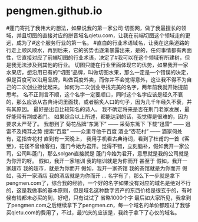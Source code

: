 # pengmen.github.io
#蓬门寄托了我伟大的想法，如果说我的第一家公司 切图网，做了我最擅长的领域，并且切图的直接对应的拼音域名qietu.com，让我在前端切图这个领域走的更远，成为了#这个服务行业的第一名。
#直白的行业术语域名，让我在这条道路的行走上顺风顺水，再到后来，它的劣势也逐渐暴露出来，是的，任何事情都有两面性，它直接对应了前端切图的行业术语，决定了#我可以在这个领域有所建树，但是我无法涉及到其他的行业。
切图只能在行业里面体现它的优势，如果我开一家水果店，想沿用已有的“切图”品牌，叫做切图水果，那么一定是一个错误的决定，但是百度可以沿用品牌，叫做百度外卖，而你并不会觉得意外，这让我不得不为自己的二次创业担忧起来。
如何为二次创业寻找完美的名字，两年前我就开始提前思考。
名不正则言不顺，这个名字一定要顺口，同时这个名字应该是经久不衰的，那么应该从古典诗词里面找，或者脍炙人口的句子，因为几千年经久不衰，并有其原因。
最好是出自比较知名的诗人。
我不确定将来是否在荆门老家发展，最好能带有荆或者门。
如果综合以上所述，都能达到的话，我觉得是很难的，因为要求太严苛了。
我想到了
菊花品牌“东篱下”  —— 采菊东篱下
下载“迅雷” —— 迅雷不及掩耳之势
搜索“百度” ——众里寻他千百度
酒业“杏花村” —— 酒家何处有，遥指杏花村
直到有一天晚上，
我用手机看古典诗词，看到了杜甫的一首《客至》，花径不曾缘客扫，蓬门今始为君开。觉得不错，立刻脑补，假如我开一家公司，公司叫蓬门，那么solgan直接就是 蓬门今始为君开，意思就是我的公司就是为你开的呀。
假如，我开一家培训
我的培训就是为你而开
甚至于
假如，我开一家超市
我的超市，就是为你而开
假如，我开一家茶馆
我的茶馆就是为你而开
假如，我开一家酒店
我的酒店就是为你而开
…
名字有了，那么下一步就是拿下pengmen.com了，综合我的经验，一个好的名字如果没有对应的域名是绝对不行的，这是我做事的基本原则，但是域名这种数字资产的东西价格是很玄乎的，有时候有钱都未必买的到，好吧，只有试试了
省略1000个字
最后如大家所见，我拿到了pengmen.com之后继续拿下了pengmen.cn，每一个域名的单价都超过了我够买qietu.com的费用了，不过，最兴庆的应该是，我终于拿下了心仪的域名。
